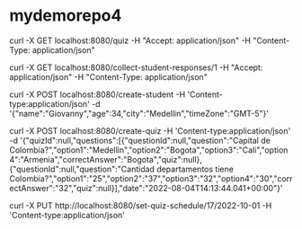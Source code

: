 # mydemorepo4

curl -X GET localhost:8080/quiz -H "Accept: application/json" -H "Content-Type: application/json"

curl -X GET localhost:8080/collect-student-responses/1 -H "Accept: application/json" -H "Content-Type: application/json"


curl -X POST localhost:8080/create-student -H 'Content-type:application/json' -d '{"name":"Giovanny","age":34,"city":"Medellin","timeZone":"GMT-5"}'

curl -X POST localhost:8080/create-quiz -H 'Content-type:application/json' -d '{"quizId":null,"questions":[{"questionId":null,"question":"Capital de Colombia?","option1":"Medellin","option2":"Bogota","option3":"Cali","option4":"Armenia","correctAnswer":"Bogota","quiz":null},{"questionId":null,"question":"Cantidad departamentos tiene Colombia?","option1":"25","option2":"37","option3":"32","option4":"30","correctAnswer":"32","quiz":null}],"date":"2022-08-04T14:13:44.041+00:00"}'

curl -X PUT http://localhost:8080/set-quiz-schedule/17/2022-10-01 -H 'Content-type:application/json'
